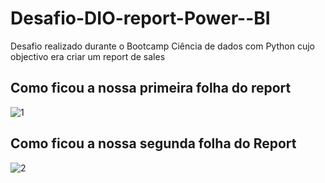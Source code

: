 # Desafio-DIO-report-Power--BI

Desafio realizado durante o Bootcamp Ciência de dados com Python cujo objectivo era criar um report de sales

## Como ficou a nossa primeira folha do report

![1](https://github.com/mmiranda8389/Desafio-DIO-report-Power--BI/assets/76536361/1927002b-298e-45ae-9d03-b6b963b48aeb)


## Como ficou a nossa segunda folha do Report
![2](https://github.com/mmiranda8389/Desafio-DIO-report-Power--BI/assets/76536361/f17b1c46-2f1c-4d2f-b8dd-bb3e60f2ad30)
